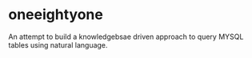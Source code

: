 # oneeightyone
An attempt to build a knowledgebsae driven approach to query MYSQL tables using natural language.
